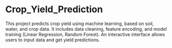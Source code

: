 # Crop_Yield_Prediction
This project predicts crop yield using machine learning, based on soil, water, and crop data. It includes data cleaning, feature encoding, and model training (Linear Regression, Random Forest). An interactive interface allows users to input data and get yield predictions.
